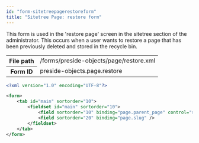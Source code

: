 ```yaml
---
id: "form-sitetreepagerestoreform"
title: "Sitetree Page: restore form"
---
```


This form is used in the 'restore page' screen in the sitetree section of the administrator.
This occurs when a user wants to restore a page that has been previously deleted and stored in the
recycle bin.

<div class="table-responsive"><table class="table table-condensed"><tr><th>File path</th><td>/forms/preside-objects/page/restore.xml</td></tr><tr><th>Form ID</th><td>preside-objects.page.restore</td></tr></table></div>

```xml
<?xml version="1.0" encoding="UTF-8"?>

<form>
    <tab id="main" sortorder="10">
        <fieldset id="main" sortorder="10">
            <field sortorder="10" binding="page.parent_page" control="sitetreePagePicker" required="true" />
            <field sortorder="20" binding="page.slug" />
        </fieldset>
    </tab>
</form>
```